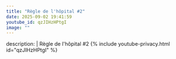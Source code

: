 ```yaml
---
title: "Règle de l'hôpital #2"
date: 2025-09-02 19:41:59 
youtube_id: qzJIHzHPtgI
image: ""
---
```

description: |
  Règle de l'hôpital #2
{% include youtube-privacy.html id="qzJIHzHPtgI" %}
